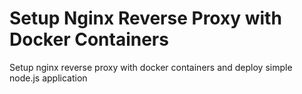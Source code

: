 # Setup Nginx Reverse Proxy with Docker Containers
Setup nginx reverse proxy with docker containers and deploy simple node.js application
